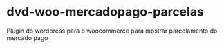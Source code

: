 # dvd-woo-mercadopago-parcelas
Plugin do wordpress para o woocommerce para mostrar parcelamento do mercado pago
